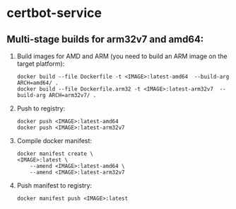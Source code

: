 # certbot-service

## Multi-stage builds for arm32v7 and amd64:

1. Build images for AMD and ARM (you need to build an ARM image on the target platform):

    ```
    docker build --file Dockerfile -t <IMAGE>:latest-amd64  --build-arg ARCH=amd64/ .
    docker build --file Dockerfile.arm32 -t <IMAGE>:latest-arm32v7  --build-arg ARCH=arm32v7/ .
    ```

2. Push to registry:

    ```
    docker push <IMAGE>:latest-amd64
    docker push <IMAGE>:latest-arm32v7
    ```

3. Compile docker manifest:

    ```
    docker manifest create \
    <IMAGE>:latest \
        --amend <IMAGE>:latest-amd64 \
        --amend <IMAGE>:latest-arm32v7
    ```

4. Push manifest to registry:

    ```
    docker manifest push <IMAGE>:latest
    ```